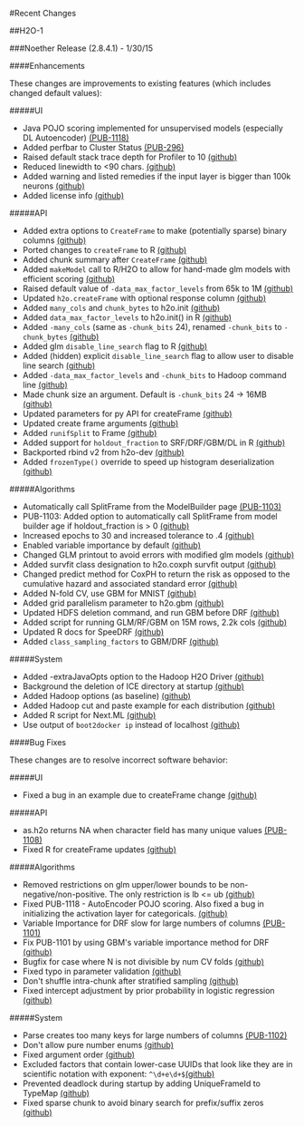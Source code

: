 #Recent Changes

##H2O-1

###Noether Release (2.8.4.1) - 1/30/15

####Enhancements 

These changes are improvements to existing features (which includes changed default values):

#####UI

- Java POJO scoring implemented for unsupervised models (especially DL Autoencoder) [(PUB-1118)](https://0xdata.atlassian.net/browse/PUB-1118)
- Added perfbar to Cluster Status [(PUB-296)](https://0xdata.atlassian.net/browse/PUB-296)
- Raised default stack trace depth for Profiler to 10 [(github)](https://github.com/h2oai/h2o/commit/08604c6d9663cbf0c9d955fff137faf68048eb7d)
- Reduced linewidth to <90 chars. [(github)](https://github.com/h2oai/h2o/commit/b91aad3bcb4db4428d5e5600a3d17040cf7167fcO)
- Added warning and listed remedies if the input layer is bigger than 100k neurons [(github)](https://github.com/h2oai/h2o/commit/ae78448b9dabb4dd10ad099cdae7abd5d73c65dd)
- Added license info [(github)](https://github.com/h2oai/h2o/commit/8f51b83f671fa63ef4e2118836a8f20648c0b282)

#####API
- Added extra options to `CreateFrame` to make (potentially sparse) binary columns [(github)](https://github.com/h2oai/h2o/commit/7e0d6509fde1733fcfe17f92f5c65abc8597fa8a)
- Ported changes to `createFrame` to R [(github)](https://github.com/h2oai/h2o/commit/f5b2a4d60076dff61414e8dbc246780ade1132ad)
- Added chunk summary after `CreateFrame` [(github)](https://github.com/h2oai/h2o/commit/6e83e39ca6797e03db97ce925afe6ad71bcba56f)
- Added `makeModel` call to R/H2O to allow for hand-made glm models with efficient scoring [(github)](https://github.com/h2oai/h2o/commit/4603531579f9e890df1d0fdaf5b57de3719c5e8e)
- Raised default value of `-data_max_factor_levels` from 65k to 1M [(github)](https://github.com/h2oai/h2o/commit/452392e17a08489103b2063955761702e637d905)
- Updated `h2o.createFrame` with optional response column [(github)](https://github.com/h2oai/h2o/commit/372bb4a94a1b404328c4c50ad780a480bf49efa8)
- Added `many_cols` and `chunk_bytes` to h2o.init [(github)](https://github.com/h2oai/h2o/commit/5edb09f8e74544847f063f17a2ec654803aabada)
- Added `data_max_factor_levels` to h2o.init() in R [(github)](https://github.com/h2oai/h2o/commit/f7a7defc3411d5e16cd8d9ab6690119c5b94a363)
- Added `-many_cols` (same as `-chunk_bits` 24), renamed `-chunk_bits` to `-chunk_bytes` [(github)](https://github.com/h2oai/h2o/commit/524bef3102e43a2d09ec337f2c6ebf5e75ebab38)
- Added glm `disable_line_search` flag to R [(github)](https://github.com/h2oai/h2o/commit/e1211d487f15885f76c1bf9a56c1f37180f8a0e7)
- Added (hidden) explicit `disable_line_search` flag to allow user to disable line search [(github)](https://github.com/h2oai/h2o/commit/7b346d76f2b474656d2c72bf7c37a8d778acbdac)
- Added `-data_max_factor_levels` and `-chunk_bits` to Hadoop command line [(github)](https://github.com/h2oai/h2o/commit/e0cb1a8fdfd251d8c27a14dfc295ac24af1b7098)
- Made chunk size an argument. Default is `-chunk_bits` 24 -> 16MB [(github)](https://github.com/h2oai/h2o/commit/014dda94e2e055dff42e99f9e03897da08d51080)
- Updated parameters for py API for createFrame [(github)](https://github.com/h2oai/h2o/commit/53ab3196983ffae0df0f73679c0bdbe53052c357)
- Updated create frame arguments [(github)](https://github.com/h2oai/h2o/commit/ddf0da8abddeba5a1da5d71a1490d0deb465f8b8)
- Added `runifSplit` to Frame [(github)](https://github.com/h2oai/h2o/commit/8a3b7d5cfa02ed32ea454293b79677bb66cda8fa)
- Added support for `holdout_fraction` to SRF/DRF/GBM/DL in R [(github)](https://github.com/h2oai/h2o/commit/47a491070bd111c1904eca5a0f3dbf00b8f6e890)
- Backported rbind v2 from h2o-dev [(github)](https://github.com/h2oai/h2o/commit/f0ff6f027e4aa9e3faebcd5f192bd8781d47c5f1)
- Added `frozenType()` override to speed up histogram deserialization [(github)](https://github.com/h2oai/h2o/commit/b19d95774d008990441d27bcbc88df4be4eb0e79)

#####Algorithms

- Automatically call SplitFrame from the ModelBuilder page [(PUB-1103)](https://0xdata.atlassian.net/browse/PUB-1103)
- PUB-1103: Added option to automatically call SplitFrame from model builder age if holdout_fraction is > 0 [(github)](https://github.com/h2oai/h2o/commit/e054707a2c627944d8441a6f5562bf2ec216a459)
- Increased epochs to 30 and increased tolerance to .4 [(github)](https://github.com/h2oai/h2o/commit/8ceb7acf88fbe059f5f6034b297aeb74de9f6454)
- Enabled variable importance by default [(github)](https://github.com/h2oai/h2o/commit/de5457971a956318c52e6c15b06b95932e3d4d30)
- Changed GLM printout to avoid errors with modified glm models [(github)](https://github.com/h2oai/h2o/commit/13d4c73887976e4ed2fdc25e249a86e4e9c63f11)
- Added survfit class designation to h2o.coxph survfit output [(github)](https://github.com/h2oai/h2o/commit/b504526916179aa4265f87767a548d7978ea7ccb)
- Changed predict method for CoxPH to return the risk as opposed to the cumulative hazard and associated standard error [(github)](https://github.com/h2oai/h2o/commit/fa8af63a02b5ba9a0bbe1df5f1e1e1cea955fcd2)
- Added N-fold CV, use GBM for MNIST [(github)](https://github.com/h2oai/h2o/commit/60a1957c5f4a0734a1d179b93c77bf5de323fde0)
- Added grid parallelism parameter to h2o.gbm [(github)](https://github.com/h2oai/h2o/commit/6e9a3577351e606a6da5543580ddca7ff864622c)
- Updated HDFS deletion command, and run GBM before DRF [(github)](https://github.com/h2oai/h2o/commit/28c499084019bc7566826a2b933c3720091b12df)
- Added script for running GLM/RF/GBM on 15M rows, 2.2k cols [(github)](https://github.com/h2oai/h2o/commit/b01ea0d5b61d7687b0eae12f15fed3b54689a2b1)
- Updated R docs for SpeeDRF [(github)](https://github.com/h2oai/h2o/commit/e79c9589efad3d930dc05a69a34aeb4dc4e16db8)
- Added `class_sampling_factors` to GBM/DRF [(github)](https://github.com/h2oai/h2o/commit/cdd4cad0c748d19874c057f4a9d9aad3bc167588)

#####System 

- Added -extraJavaOpts option to the Hadoop H2O Driver [(github)](https://github.com/h2oai/h2o/commit/77bf6728a791fe4a7ad517ef1a88df9c0a755759)
- Background the deletion of ICE directory at startup [(github)](https://github.com/h2oai/h2o/commit/814c82217ff3c02cf72523fe7756e7fe1d163cd7)
- Added Hadoop options (as baseline) [(github)](https://github.com/h2oai/h2o/commit/e8c97e32f7ca1f5e3f6b1c295d1c77275db84e22)
- Added Hadoop cut and paste example for each distribution [(github)](https://github.com/h2oai/h2o/commit/8e224483df4db29e342abf35fe6f008d0affa2e4)
- Added R script for Next.ML [(github)](https://github.com/h2oai/h2o/commit/69c1d614d3a37e4428b516f2121d19caa3ded922)
- Use output of `boot2docker ip` instead of localhost [(github)](https://github.com/h2oai/h2o/commit/9687cd0b443e4ac23a772535bed2bd16e9bf25b7)


####Bug Fixes

These changes are to resolve incorrect software behavior: 

#####UI
- Fixed a bug in an example due to createFrame change [(github)](https://github.com/h2oai/h2o/commit/afc93a9734ea22efa9afcec46bbc7e26b2faee98)

#####API
- as.h2o returns NA when character field has many unique values [(PUB-1108)](https://0xdata.atlassian.net/browse/PUB-1108)
- Fixed R for createFrame updates [(github)](https://github.com/h2oai/h2o/commit/f52f6a4679a2f5cacc0825c271f3c899cca43c03)

#####Algorithms
- Removed restrictions on glm upper/lower bounds to be non-negative/non-positive. The only restriction is lb <= ub [(github)](https://github.com/h2oai/h2o/commit/5980d62c436922e6c3c73cbfa0b83c1bcebff7d8)
- Fixed PUB-1118 - AutoEncoder POJO scoring. Also fixed a bug in initializing the activation layer for categoricals. [(github)](https://github.com/h2oai/h2o/commit/6505a1ffc0a99c211a6e14807ff280058ab9c0e7)
- Variable Importance for DRF slow for large numbers of columns [(PUB-1101)](https://0xdata.atlassian.net/browse/PUB-1101)
- Fix PUB-1101 by using GBM's variable importance method for DRF [(github)](https://github.com/h2oai/h2o/commit/0026200d4ba1e76f759cb4df5743555855b92c42)
- Bugfix for case where N is not divisible by num CV folds [(github)](https://github.com/h2oai/h2o/commit/34e271760b70fe6f384e106d84f18c7f0adb8210)
- Fixed typo in parameter validation [(github)](https://github.com/h2oai/h2o/commit/f6c6996594894c5ecdcd2ad112953b92844a3848)
- Don't shuffle intra-chunk after stratified sampling [(github)](https://github.com/h2oai/h2o/commit/f0ff6f027e4aa9e3faebcd5f192bd8781d47c5f1)
- Fixed intercept adjustment by prior probability in logistic regression [(github)](https://github.com/h2oai/h2o/commit/cdd8a6b54a35e83a5f9aebb419ada476593ab144)

#####System

- Parse creates too many keys for large numbers of columns [(PUB-1102)](https://0xdata.atlassian.net/browse/PUB-1102)
- Don't allow pure number enums [(github)](https://github.com/h2oai/h2o/commit/fb95e198db3a6186ef5ed408bd31f29dadae60a5)
- Fixed argument order [(github)](https://github.com/h2oai/h2o/commit/2a174063ca5ffdc4bd117a7206e45d89fa56317b)
- Excluded factors that contain lower-case UUIDs that look like they are in scientific notation with exponent: `^\d+e\d+$`[(github)](https://github.com/h2oai/h2o/commit/7fc6f1c23f254156a60ce343df4ca6b5b73f3156)
- Prevented deadlock during startup by adding UniqueFrameId to TypeMap [(github)](https://github.com/h2oai/h2o/commit/7e6fb375cd1c45c5a771b79add73f697409a312a)
- Fixed sparse chunk to avoid binary search for prefix/suffix zeros [(github)](https://github.com/h2oai/h2o/commit/48d4dfa9ad12461970c7d3c2f75907a27cb7d6f0)
